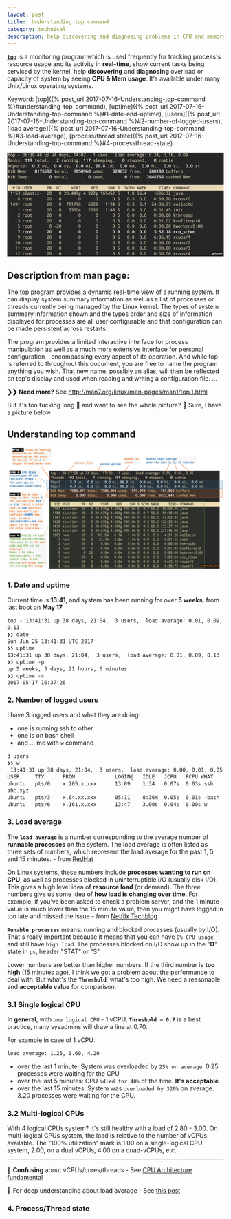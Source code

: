 ```yaml
---
layout: post
title:  Understanding top command
category: technical 
description: help discovering and diagnosing problems in CPU and memory usage
---
```


**[`top`](#understanding-top-command)** is a monitoring program which is used frequently for tracking process's resource usage and its activity in **real-time**, show current tasks being serviced by the kernel, help **discovering** and **diagnosing** overload or capacity of system by seeing **CPU & Mem usage**. It's available under many Unix/Linux operating systems.

Keyword: [top]({% post_url 2017-07-16-Understanding-top-command %}#understanding-top-command), 
         [uptime]({% post_url 2017-07-16-Understanding-top-command %}#1-date-and-uptime), 
         [users]({% post_url 2017-07-16-Understanding-top-command %}#2-number-of-logged-users), 
         [load average]({% post_url 2017-07-16-Understanding-top-command %}#3-load-average),
         [process/thread state]({% post_url 2017-07-16-Understanding-top-command %}#4-processthread-state)

![](/assets/img/top-command-optimized.gif)

<!--description-->

## Description from man page:
The top program provides a dynamic real-time view of a running system. It can display system summary information as well as a list of processes or threads currently being managed by the Linux kernel. The types of system summary information shown and the types order and size of information displayed for processes are all user configurable and that configuration can be  made persistent across restarts.

The program provides a limited interactive interface for process manipulation as well as a much more extensive interface for personal configuration - encompassing every aspect of its operation. And while top is referred to throughout this document, you are free to name the program anything you wish. That new name, possibly an alias, will then be reflected on top's display and used when reading and writing a configuration file. ... 

**❯❯ Need more?** See <http://man7.org/linux/man-pages/man1/top.1.html>

But it's too fucking long 💢 and want to see the whole picture? 🌟 Sure, I have a picture below

## Understanding top command

![large-img](/assets/img/top-command.png "Top command explaination")

### 1. Date and uptime
Current time is **13:41**, and system has been running for over **5 weeks**, from last boot on **May 17**
```
top - 13:41:31 up 38 days, 21:04,  3 users,  load average: 0.01, 0.09, 0.13
❯❯ date
Sun Jun 25 13:41:31 UTC 2017
❯❯ uptime
13:41:31 up 38 days, 21:04,  3 users,  load average: 0.01, 0.09, 0.13
❯❯ uptime -p
up 5 weeks, 3 days, 21 hours, 6 minutes
❯❯ uptime -s
2017-05-17 16:37:26
```

### 2. Number of logged users
I have 3 logged users and what they are doing:
- one is running ssh to other
- one is on bash shell
- and ... me with `w` command

```
3 users
❯❯ w
 13:41:31 up 38 days, 21:04,  3 users,  load average: 0.00, 0.01, 0.05
USER     TTY      FROM             LOGIN@   IDLE   JCPU   PCPU WHAT
ubuntu   pts/0    x.205.x.xxx      13:09    1:34   0.07s  0.03s ssh abc.xyz
ubuntu   pts/3    x.64.xx.xxx      05:11    8:36m  0.05s  0.01s -bash
ubuntu   pts/6    x.161.x.xxx      13:47    3.00s  0.04s  0.00s w
```

### 3. Load average
The **`load average`** is a number corresponding to the average number of **runnable processes** on the system. The load average is often listed as three sets of numbers, which represent the load average for the past 1, 5, and 15 minutes. - from [RedHat](https://access.redhat.com/documentation/en-US/Red_Hat_Enterprise_Linux/4/html/Introduction_To_System_Administration/s2-bandwidth-rhlspec-cpu.html)

On Linux systems, these numbers include **processes wanting to run on CPU**, as well as processes blocked in uninterruptible I/O (usually disk I/O). This gives a high level idea of **resource load** (or demand). The three numbers give us some idea of **how load is changing over time**. For example, if you’ve been asked to check a problem server, and the 1 minute value is much lower than the 15 minute value, then you might have logged in too late and missed the issue - from [Netfilx Techblog](https://medium.com/netflix-techblog/linux-performance-analysis-in-60-000-milliseconds-accc10403c55)

**`Runable processes`** means: running and blocked processes (usually by I/O). That's really important because it means that you can have `0% CPU usage` and still have `high load`. The processes blocked on I/O show up in the "**D**" state in `ps`, header "STAT" or "S"

Lower numbers are better than higher numbers. If the third number is **too high** (15 minutes ago), I think we got a problem about the performance to deal with. But what's the **`Threshold`**, what's too high. We need a reasonable and **acceptable value** for comparison.

### 3.1 Single logical CPU
**In general**, with `one logical CPU` - 1 vCPU, **`Threshold = 0.7`** is a best practice, many sysadmins will draw a line at 0.70.

For example in case of 1 vCPU: 
```
load average: 1.25, 0.60, 4.20
```
- over the last 1 minute: System was overloaded by `25% on average`. 0.25 processes were waiting for the CPU
- over the last 5 minutes: CPU `idled for 40%` of the time. **It's acceptable**
- over the last 15 minutes: System was `overloaded by 320%` on average. 3.20 processes were waiting for the CPU.

### 3.2  Multi-logical CPUs
With 4 logical CPUs system? It's still healthy with a load of 2.80 - 3.00.
On multi-logical CPUs system, the load is relative to the number of vCPUs available. The "100% utilization" mark is 1.00 on a single-logical CPU system, 2.00, on a dual vCPUs, 4.00 on a quad-vCPUs, etc.

---
💢 **Confusing** about vCPUs/cores/threads - See [CPU Architecture fundamental](https://github.com/hieuhtr/Blog/issues/55)

🌟 For deep understanding about load average - See [this post](http://blog.scoutapp.com/articles/2009/07/31/understanding-load-averages)

### 4. Process/Thread state

